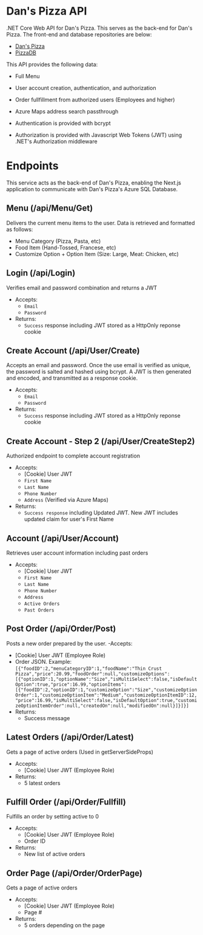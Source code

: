 # Dan's Pizza API
.NET Core Web API for Dan's Pizza. This serves as the back-end for Dan's Pizza. The front-end and database repositories are below:

- [Dan's Pizza](https://github.com/dfischesser/danspizza#readme)
- [PizzaDB](https://github.com/dfischesser/PizzaDB#readme)

This API provides the following data:
- Full Menu
- User account creation, authentication, and authorization
- Order fullfillment from authorized users (Employees and higher)
- Azure Maps address search passthrough

- Authentication is provided with bcrypt
- Authorization is provided with Javascript Web Tokens (JWT) using .NET's Authorization middleware

# Endpoints
This service acts as the back-end of Dan's Pizza, enabling the Next.js application to communicate with Dan's Pizza's Azure SQL Database.

## Menu (/api/Menu/Get)
Delivers the current menu items to the user. Data is retrieved and formatted as follows:
- Menu Category (Pizza, Pasta, etc)
- Food Item (Hand-Tossed, Francese, etc)
- Customize Option + Option Item (Size: Large, Meat: Chicken, etc)

## Login (/api/Login)
Verifies email and password combination and returns a JWT
- Accepts:
  - `Email`
  - `Password`
- Returns:
  - `Success` response including JWT stored as a HttpOnly reponse cookie
  
## Create Account (/api/User/Create)
Accepts an email and password. Once the use email is verified as unique, the password is salted and hashed using bcrypt.
A JWT is then generated and encoded, and transmitted as a response cookie.
- Accepts:
  - `Email`
  - `Password`
- Returns:
  - `Success` response including JWT stored as a HttpOnly reponse cookie

## Create Account - Step 2 (/api/User/CreateStep2)
Authorized endpoint to complete account registration
- Accepts:
  - [Cookie] User JWT
  - `First Name`
  - `Last Name`
  - `Phone Number`
  - `Address` (Verified via Azure Maps)
- Returns: 
  - `Success response` including Updated JWT. New JWT includes updated claim for user's First Name

 ## Account (/api/User/Account)
 Retrieves user account information including past orders
 - Accepts:
   - [Cookie] User JWT
   -  `First Name`
   -  `Last Name`
   -  `Phone Number`
   -  `Address`
   -  `Active Orders`
   -  `Past Orders`

## Post Order (/api/Order/Post)
Posts a new order prepared by the user. 
-Accepts: 
  - [Cookie] User JWT (Employee Role)
  - Order JSON. Example: `[{"foodID":2,"menuCategoryID":1,"foodName":"Thin Crust Pizza","price":20.99,"foodOrder":null,"customizeOptions":[{"optionID":1,"optionName":"Size","isMultiSelect":false,"isDefaultOption":true,"price":16.99,"optionItems":[{"foodID":2,"optionID":1,"customizeOption":"Size","customizeOptionOrder":1,"customizeOptionItem":"Medium","customizeOptionItemID":12,"price":16.99,"isMultiSelect":false,"isDefaultOption":true,"customizeOptionItemOrder":null,"createdOn":null,"modifiedOn":null}]}]}]`
- Returns:
  - Success message
 
## Latest Orders (/api/Order/Latest)
Gets a page of active orders (Used in getServerSideProps)
- Accepts: 
  - [Cookie] User JWT (Employee Role)
- Returns:
  - 5 latest orders
 
## Fulfill Order (/api/Order/Fullfill)
Fulfills an order by setting active to 0
- Accepts: 
  - [Cookie] User JWT (Employee Role)
  - Order ID
- Returns:
  - New list of active orders
 
## Order Page (/api/Order/OrderPage)
Gets a page of active orders
- Accepts: 
  - [Cookie] User JWT (Employee Role)
  - Page #
- Returns:
  - 5 orders depending on the page
    
